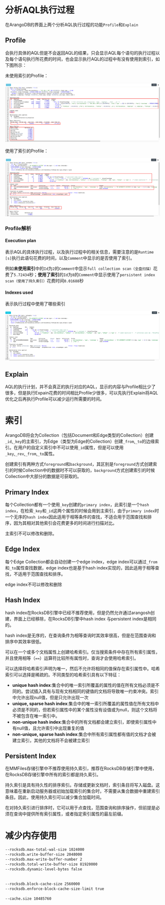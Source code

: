 # 分析AQL执行过程

在ArangoDB的界面上两个分析AQL执行过程的功能`Profile`和`Explain`

## Profile

会执行具体的AQL但是不会返回AQL的结果，只会显示AQL每个语句的执行过程以及每个语句执行所花费的时间，也会显示执行AQL的过程中有没有使用到索引，如下图所示：

未使用索引的Profile：

![image-20200731091638371](picture/image-20200731091638371.png)

使用了索引的Profile：

![image-20200731092009706](picture/image-20200731092009706.png)

### Profile解析

#### Execution plan

表示AQL的具体执行过程，以及执行过程中的相关信息，需要注意的是`Runtime [s]`执行此语句花费的时间，以及`Comment`中显示的是否使用了索引。

例如**未使用索引**中的`Id`为`2`的`Comment`中显示`full collection scan（全盘扫描）`花费了`5.72434`秒；**使用了索引**的`Id`为`8`的`Comment`中显示使用了`persistent index scan（使用了持久索引）`花费时间`0.01688`秒

#### Indexes used

表示执行过程中使用了哪些索引

![image-20200731103019506](picture/image-20200731103019506.png)

## Explain

AQL的执行计划，并不会真正的执行对应的AQL，显示的内容与Profile相比少了很多，但是执行Expain花费的时间相比Profile少很多，可以先执行Explain将AQL优化之后再执行Profile可以减少运行所需要的时间。

# 索引

ArangoDB将会为Collection（包括Document和Edge类型的Collection）创建`_id`,`_key`的主索引，为Edge（类型为Edge的Collection）创建`_from`,`_to`的边缘索引。在用户的自定义索引中不可以使用`_id`属性，但是可以使用`_key`,`_rev`,`_from`,`_to`属性。

创建索引有两种方式`foreground`和`background`，其区别是`foreground`方式创建索引的时候Collection中的数据时不可以获取的，`background`方式创建索引的时候Collection中大部分的数据是可获取的。

## Primary Index

每个Collection都有一个使用`_key`创建的`primary index`，此索引是一个`hash index`，在检索`_key`和`_id`这两个属性的时候会用到主索引，由于`primary index`时一个无序的`hash index`因此适用于相等条件的查找，不适合用于范围查找和排序，因为其相对其他索引会花费更多的时间进行扫描对比。

主索引不可以修改和删除。

## Edge Index

每个Edge Collection都会自动创建一个edge index，edge index可以通过`_from`和`_to`属性查找数据，edge index也是基于hash index实现的，因此适用于相等查找，不适用于范围查找和排序。

edge index不可以修改和删除

## Hash Index

hash index在RocksDB引擎中已经不推荐使用，但是仍然允许通过arangosh创建，界面上已经移除，在RocksDB引擎中hash index 与persistent index是相同的。

hash index是无序的，在查询条件为相等查询时其效率很高，但是在范围查询和排序中其效率很低。

可以在一个或多个文档属性上创建哈希索引。仅当搜索条件中存在所有索引属性，并且使用相等（`==`）运算符比较所有属性时，查询才会使用哈希索引。

可以选择将哈希索引声明为唯一，然后不允许将相同的值保存在索引属性中。哈希索引可以选择是稀疏的。不同类型的哈希索引具有以下特征：

- **unique hash index**:集合中的唯一索引所覆盖的属性的值在所有文档必须是不同的。尝试插入具有与现有文档相同的键值的文档将导致唯一约束冲突。索引中允许出现null值，但是只允许出现一次
- **unique, sparse hash index**:集合中的唯一索引所覆盖的属性值在所有文档中必须是不同的，但若索引属性中的某个属性没有设值或为null，则这个文档将不被包含在唯一索引中。
- **non-unique hash index**:集合中的所有文档都会建立索引，即使索引属性中有null值，且允许索引中出现重复的值
- **non-unique, sparse hash index**:集合中所有索引属性都有值的文档才会被建立索引，其他的文档将不会被建立索引

## Persistent Index

在MMFiles存储引擎中不推荐使用持久索引，推荐在RocksDB存储引擎中使用，在RocksDB存储引擎中所有的索引都是持久索引。

持久索引是具有持久性的排序索引。存储或更新文档时，索引条目将写入磁盘。这意味着在重新启动服务器或初始加载索引的集合时，不需要从集合数据中重建索引条目。因此，使用持久索引可以减少集合加载时间。

在对持久索引进行排序时，它可以用于点查找，范围查询和排序操作，但前提是必须在查询中提供所有索引属性，或者指定索引属性的最左前缀。

# 减少内存使用

```
--rocksdb.max-total-wal-size 1024000
--rocksdb.write-buffer-size 2048000
--rocksdb.max-write-buffer-number 2
--rocksdb.total-write-buffer-size 81920000
--rocksdb.dynamic-level-bytes false


--rocksdb.block-cache-size 2560000
--rocksdb.enforce-block-cache-size-limit true

--cache.size 10485760
```

